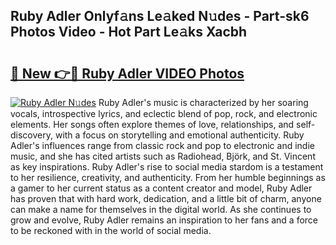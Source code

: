 ## Ruby Adler Onlyf𝚊ns Le𝚊ked N𝚞des - Part-sk6 Photos Video - Hot Part Le𝚊ks Xacbh

# <h2><a href="http://ab23324.deff.icu/?id=Ruby+Adler">🔗 New 👉🔴 Ruby Adler VIDEO Photos</a></h2>

[![Ruby Adler N𝚞des](https://i.imgur.com/rIISA9y.gif)](http://ab23324.deff.icu/?id=Ruby+Adler)
Ruby Adler's music is characterized by her soaring vocals, introspective lyrics, and eclectic blend of pop, rock, and electronic elements. Her songs often explore themes of love, relationships, and self-discovery, with a focus on storytelling and emotional authenticity. Ruby Adler's influences range from classic rock and pop to electronic and indie music, and she has cited artists such as Radiohead, Björk, and St. Vincent as key inspirations. Ruby Adler's rise to social media stardom is a testament to her resilience, creativity, and authenticity. From her humble beginnings as a gamer to her current status as a content creator and model, Ruby Adler has proven that with hard work, dedication, and a little bit of charm, anyone can make a name for themselves in the digital world. As she continues to grow and evolve, Ruby Adler remains an inspiration to her fans and a force to be reckoned with in the world of social media.
